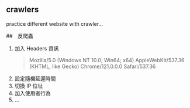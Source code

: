## crawlers
practice different website with crawler...

##　反爬蟲
1. 加入 Headers 資訊
   > Mozilla/5.0 (Windows NT 10.0; Win64; x64) AppleWebKit/537.36 (KHTML, like Gecko) Chrome/121.0.0.0 Safari/537.36
2. 設定隨機延遲時間
3. 切換 IP 位址
4. 加入使用者行為
5. ...
